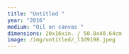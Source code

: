 ```yaml
---
title: "Untitled "
year: "2016"
medium: "Oil on canvas "
dimensions: 20x16xin. / 50.8x40.64cm
image: /img/untitled/_l3d9198.jpeg
---
```





